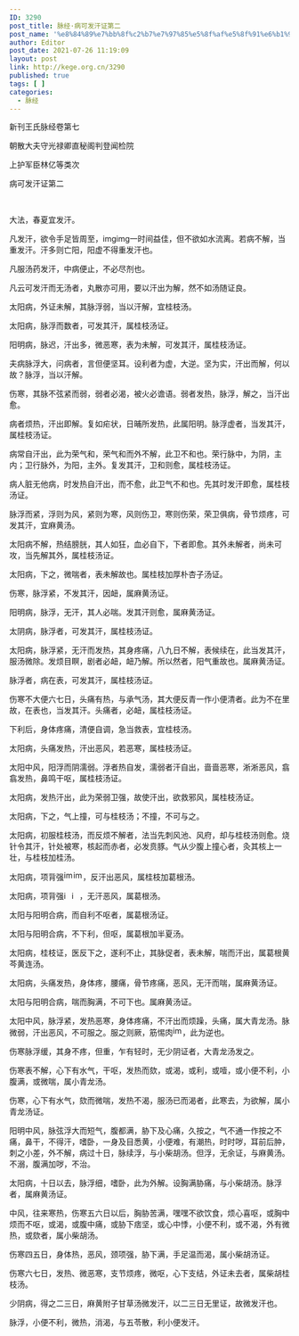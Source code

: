 ```yaml
---
ID: 3290
post_title: 脉经·病可发汗证第二
post_name: '%e8%84%89%e7%bb%8f%c2%b7%e7%97%85%e5%8f%af%e5%8f%91%e6%b1%97%e8%af%81%e7%ac%ac%e4%ba%8c'
author: Editor
post_date: 2021-07-26 11:19:09
layout: post
link: http://kege.org.cn/3290
published: true
tags: [ ]
categories:
  - 脉经
---
```

新刊王氏脉经卷第七

朝散大夫守光禄卿直秘阁判登闻检院

上护军臣林亿等类次

病可发汗证第二

&nbsp;

大法，春夏宜发汗。

凡发汗，欲令手足皆周至，imgimg一时间益佳，但不欲如水流离。若病不解，当重发汗。汗多则亡阳，阳虚不得重发汗也。

凡服汤药发汗，中病便止，不必尽剂也。

凡云可发汗而无汤者，丸散亦可用，要以汗出为解，然不如汤随证良。

太阳病，外证未解，其脉浮弱，当以汗解，宜桂枝汤。

太阳病，脉浮而数者，可发其汗，属桂枝汤证。

阳明病，脉迟，汗出多，微恶寒，表为未解，可发其汗，属桂枝汤证。

夫病脉浮大，问病者，言但便坚耳。设利者为虚，大逆。坚为实，汗出而解，何以故？脉浮，当以汗解。

伤寒，其脉不弦紧而弱，弱者必渴，被火必谵语。弱者发热，脉浮，解之，当汗出愈。

病者烦热，汗出即解。复如疟状，日晡所发热，此属阳明。脉浮虚者，当发其汗，属桂枝汤证。

病常自汗出，此为荣气和，荣气和而外不解，此卫不和也。荣行脉中，为阴，主内；卫行脉外，为阳，主外。复发其汗，卫和则愈，属桂枝汤证。

病人脏无他病，时发热自汗出，而不愈，此卫气不和也。先其时发汗即愈，属桂枝汤证。
<p class="content">脉浮而紧，浮则为风，紧则为寒，风则伤卫，寒则伤荣，荣卫俱病，骨节烦疼，可发其汗，宜麻黄汤。</p>
<p class="content">太阳病不解，热结膀胱，其人如狂，血必自下，下者即愈。其外未解者，尚未可攻，当先解其外，属桂枝汤证。</p>
<p class="content">太阳病，下之，微喘者，表未解故也。属桂枝加厚朴杏子汤证。</p>
<p class="content">伤寒，脉浮紧，不发其汗，因衄，属麻黄汤证。</p>
<p class="content">阳明病，脉浮，无汗，其人必喘。发其汗则愈，属麻黄汤证。</p>
<p class="content">太阴病，脉浮者，可发其汗，属桂枝汤证。</p>
<p class="content">太阳病，脉浮紧，无汗而发热，其身疼痛，八九日不解，表候续在，此当发其汗，服汤微除。发烦目瞑，剧者必衄，衄乃解。所以然者，阳气重故也。属麻黄汤证。</p>
<p class="content">脉浮者，病在表，可发其汗，属桂枝汤证。</p>
<p class="content">伤寒不大便六七日，头痛有热，与承气汤，其大便反青<span class="emphasis_small">一作小便清者。</span>此为不在里故，在表也，当发其汗。头痛者，必衄，属桂枝汤证。</p>
<p class="content">下利后，身体疼痛，清便自调，急当救表，宜桂枝汤。</p>
<p class="content">太阳病，头痛发热，汗出恶风，若恶寒，属桂枝汤证。</p>
<p class="content">太阳中风，阳浮而阴濡弱。浮者热自发，濡弱者汗自出，啬啬恶寒，淅淅恶风，翕翕发热，鼻鸣干呕，属桂枝汤证。</p>
<p class="content">太阳病，发热汗出，此为荣弱卫强，故使汗出，欲救邪风，属桂枝汤证。</p>
<p class="content">太阳病，下之，气上撞，可与桂枝汤；不撞，不可与之。</p>
<p class="content">太阳病，初服桂枝汤，而反烦不解者，法当先刺风池、风府，却与桂枝汤则愈。烧针令其汗，针处被寒，核起而赤者，必发贲豚。气从少腹上撞心者，灸其核上一壮，与桂枝加桂汤。</p>
<p class="content">太阳病，项背强<img class="picture_character" src="https://rwzyzs.pmphai.com/epub/5cd2470a7d1edc32c10d4456/OEBPS/images/txt007_5.png" alt="img" width="17" height="17" /><img class="picture_character" src="https://rwzyzs.pmphai.com/epub/5cd2470a7d1edc32c10d4456/OEBPS/images/txt007_6.png" alt="img" width="17" height="17" />，反汗出恶风，属桂枝加葛根汤。</p>
<p class="content">太阳病，项背强<img class="picture_character" src="https://rwzyzs.pmphai.com/epub/5cd2470a7d1edc32c10d4456/OEBPS/images/txt007_7.png" alt="img" width="14" height="14" /><img class="picture_character" src="https://rwzyzs.pmphai.com/epub/5cd2470a7d1edc32c10d4456/OEBPS/images/txt007_8.png" alt="img" width="14" height="14" />，无汗恶风，属葛根汤。</p>
<p class="content">太阳与阳明合病，而自利不呕者，属葛根汤证。</p>
<p class="content">太阳与阳明合病，不下利，但呕，属葛根加半夏汤。</p>
<p class="content">太阳病，桂枝证，医反下之，遂利不止，其脉促者，表未解，喘而汗出，属葛根黄芩黄连汤。</p>
<p class="content">太阳病，头痛发热，身体疼，腰痛，骨节疼痛，恶风，无汗而喘，属麻黄汤证。</p>
<p class="content">太阳与阳明合病，喘而胸满，不可下也。属麻黄汤证。</p>
<p class="content">太阳中风，脉浮紧，发热恶寒，身体疼痛，不汗出而烦躁，头痛，属大青龙汤。脉微弱，汗出恶风，不可服之。服之则厥，筋惕肉<img class="picture_character" src="https://rwzyzs.pmphai.com/epub/5cd2470a7d1edc32c10d4456/OEBPS/images/txt007_9.png" alt="img" width="17" height="17" />，此为逆也。</p>
<p class="content">伤寒脉浮缓，其身不疼，但重，乍有轻时，无少阴证者，大青龙汤发之。</p>
<p class="content">伤寒表不解，心下有水气，干呕，发热而欬，或渴，或利，或噎，或小便不利，小腹满，或微喘，属小青龙汤。</p>
<p class="content">伤寒，心下有水气，欬而微喘，发热不渴，服汤已而渴者，此寒去，为欲解，属小青龙汤证。</p>
<p class="content">阳明中风，脉弦浮大而短气，腹都满，胁下及心痛，久按之，气不通<span class="emphasis_small">一作按之不痛，</span>鼻干，不得汗，嗜卧，一身及目悉黄，小便难，有潮热，时时哕，耳前后肿，刺之小差，外不解，病过十日，脉续浮，与小柴胡汤。但浮，无余证，与麻黄汤。不溺，腹满加哕，不治。</p>
<p class="content">太阳病，十日以去，脉浮细，嗜卧，此为外解。设胸满胁痛，与小柴胡汤。脉浮者，属麻黄汤证。</p>
<p class="content">中风，往来寒热，伤寒五六日以后，胸胁苦满，嘿嘿不欲饮食，烦心喜呕，或胸中烦而不呕，或渴，或腹中痛，或胁下痞坚，或心中悸，小便不利，或不渴，外有微热，或欬者，属小柴胡汤。</p>
<p class="content">伤寒四五日，身体热，恶风，颈项强，胁下满，手足温而渴，属小柴胡汤证。</p>
<p class="content">伤寒六七日，发热、微恶寒，支节烦疼，微呕，心下支结，外证未去者，属柴胡桂枝汤。</p>
<p class="content">少阴病，得之二三日，麻黄附子甘草汤微发汗，以二三日无里证，故微发汗也。</p>
<p class="content">脉浮，小便不利，微热，消渴，与五苓散，利小便发汗。</p>